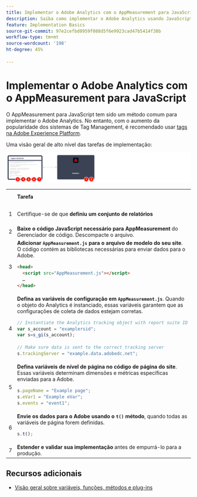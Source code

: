 ```yaml
---
title: Implementar o Adobe Analytics com o AppMeasurement para JavaScript
description: Saiba como implementar o Adobe Analytics usando JavaScript sem um sistema de gerenciamento de tags.
feature: Implementation Basics
source-git-commit: 97e2cefbd8959f088d5f6e9923cad47b5414f38b
workflow-type: tm+mt
source-wordcount: '198'
ht-degree: 45%

---
```


# Implementar o Adobe Analytics com o AppMeasurement para JavaScript

O AppMeasurement para JavaScript tem sido um método comum para implementar o Adobe Analytics. No entanto, com o aumento da popularidade dos sistemas de Tag Management, é recomendado usar [tags na Adobe Experience Platform](../launch/overview.md).

Uma visão geral de alto nível das tarefas de implementação:

![Implementação do Adobe Analytics com visão geral do AppMeasurement](../assets/appmeasurement-annotated.png)

<table>
<tr>
<td></td><td> <b>Tarefa</b></td><td><b>Mais Informações</b></td>
</tr>

<tr>
<td>1</td><td>Certifique-se de que <b>definiu um conjunto de relatórios</b></td><td><a href="../../admin/admin/c-manage-report-suites/report-suites-admin.md">Gerenciador do Conjunto de relatórios</a></td>
</tr>

<tr>
<td>2</td><td><b>Baixe o código JavaScript necessário para AppMeasurement</b> do Gerenciador de código. Descompacte o arquivo.</td><td><a href="../../admin/admin/code-manager-admin.md">Gerenciador de código</a></td>
</tr>

<tr>
<td>3</td><td><b>Adicionar <code>AppMeasurement.js</code> para o arquivo de modelo do seu site</b>. O código contém as bibliotecas necessárias para enviar dados para o Adobe.

```html
<head>
  <script src="AppMeasurement.js"></script>
  …
</head>
```

</td><td></td>
</tr>

<tr>
<td>4</td><td><b>Defina as variáveis de configuração em <code>AppMeasurement.js</code></b>. Quando o objeto do Analytics é instanciado, essas variáveis garantem que as configurações de coleta de dados estejam corretas.

```JavaScript
// Instantiate the Analytics tracking object with report suite ID
var s_account = "examplersid";
var s=s_gi(s_account);
 
// Make sure data is sent to the correct tracking server
s.trackingServer = "example.data.adobedc.net";
```

</td><td><a href="../vars/config-vars/configuration-variables.md">Variáveis de configuração</a></td>
</tr>

<tr>
<td>5</td><td><b>Defina variáveis de nível de página no código de página do site</b>. Essas variáveis determinam dimensões e métricas específicas enviadas para a Adobe.

```js
s.pageName = "Example page";
s.eVar1 = "Example eVar";
s.events = "event1";
```

</td><td><a href="../vars/page-vars/page-variables.md">Variáveis de página</a></td>
</tr>

<tr>
<td>6</td><td><b>Envie os dados para o Adobe usando o <code>t()</code> método</b>, quando todas as variáveis de página forem definidas.

```js
s.t();
```

</td><td><a href="../vars/functions/t-method.md">método t()</a></td>
</tr>

<tr>
<td>7</td><td><b>Estender e validar sua implementação</b> antes de empurrá-lo para a produção.</b></td><td></td>
</tr>

</table>

## Recursos adicionais

- [Visão geral sobre variáveis, funções, métodos e plug-ins](../vars/overview.md)
